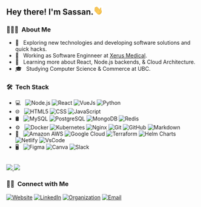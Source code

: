 <h2> Hey there! I'm Sassan.<img src="hi.gif" width="25"></h2>

<h3> 👨🏻‍💻 &nbsp;About Me </h3>

- 🤔 &nbsp; Exploring new technologies and developing software solutions and quick hacks.
- 💼 &nbsp; Working as Software Enginneer at [Xerus Medical](https://www.xerusmedical.com/).
- 🌱 &nbsp; Learning more about React, Node.js backends, & Cloud Architecture.
- 🎓 &nbsp; Studying Computer Science & Commerce at UBC.

<h3> 🛠 &nbsp;Tech Stack</h3>

- 💻 &nbsp;
  ![Node.js](https://img.shields.io/badge/-Node.js-333333?style=flat&logo=node.js)
  ![React](https://img.shields.io/badge/-React-333333?style=flat&logo=react)
  ![VueJs](https://img.shields.io/badge/-VueJs-333333?style=flat&logo=vue.js)
  ![Python](https://img.shields.io/badge/-Python-333333?style=flat&logo=python)
- 🌐 &nbsp;
  ![HTML5](https://img.shields.io/badge/-HTML5-333333?style=flat&logo=HTML5)
  ![CSS](https://img.shields.io/badge/-CSS-333333?style=flat&logo=CSS3&logoColor=1572B6)
  ![JavaScript](https://img.shields.io/badge/-JavaScript-333333?style=flat&logo=javascript)
- 🛢 &nbsp;
  ![MySQL](https://img.shields.io/badge/-MySQL-333333?style=flat&logo=mysql)
  ![PostgreSQL](http://img.shields.io/badge/-PostgreSQL-333333?style=flat&logo=postgreSQL)
  ![MongoDB](https://img.shields.io/badge/-MongoDB-333333?style=flat&logo=mongodb)
  ![Redis](https://img.shields.io/badge/-Redis-333333?style=flat&logo=redis)
- ⚙️ &nbsp;
  ![Docker](https://img.shields.io/badge/-Docker-333333?style=flat&logo=docker)
  ![Kubernetes](https://img.shields.io/badge/-Kubernetes-333333?style=flat&logo=kubernetes)
  ![Nginx](https://img.shields.io/badge/-Ngnix-333333?style=flat&logo=nginx)
  ![Git](https://img.shields.io/badge/-Git-333333?style=flat&logo=git)
  ![GitHub](https://img.shields.io/badge/-GitHub-333333?style=flat&logo=github)
  ![Markdown](https://img.shields.io/badge/-Markdown-333333?style=flat&logo=markdown)
- 🔧 &nbsp;
  ![Amazon AWS](https://img.shields.io/badge/-Amazon%20AWS-333333?style=flat&logo=amazon-aws)
  ![Google Cloud](https://img.shields.io/badge/-Google%20Cloud-333333?style=flat&logo=google-cloud)
  ![Terraform](https://img.shields.io/badge/-Terraform-333333?style=flat&logo=terraform)
  ![Helm Charts](https://img.shields.io/badge/-Helm%20Charts-333333?style=flat&logo=helm)
  ![Netlify](https://img.shields.io/badge/-Netlify-333333?style=flat&logo=netlify)
  ![VsCode](https://img.shields.io/badge/-VsCode-333333?style=flat&logo=visual-studio-code&logoColor=007ACC)
- 🖥 &nbsp;
  ![Figma](https://img.shields.io/badge/-Figma-333333?style=flat&logo=figma)
  ![Canva](https://img.shields.io/badge/-Canva-333333?style=flat&logo=canva)
  ![Slack](https://img.shields.io/badge/-Slack-333333?style=flat&logo=slack)

<br/>

<a href="https://github.com/sassansh">
  <img height="180em" src="https://github-readme-stats.vercel.app/api?username=sassansh&show_icons=true" />
  <img height="180em" src="https://github-readme-stats.vercel.app/api/top-langs/?username=sassansh&layout=compact" />
</a>

<br/>

<h3> 🤝🏻 &nbsp;Connect with Me </h3>

<p align="left">
<a href="https://www.sassanshokoohi.ca/"><img alt="Website" src="https://img.shields.io/badge/Website-www.sassanshokoohi.ca-blue?style=flat-square&logo=safari"></a>
<a href="https://www.linkedin.com/in/sassanshokoohi/"><img alt="LinkedIn" src="https://img.shields.io/badge/LinkedIn-Sassan%20Shokoohi-blue?style=flat-square&logo=linkedin"></a>  
<a href="https://github.com/sassansh"><img alt="Organization" src="https://img.shields.io/badge/Github-sassansh-blue?style=flat-square&logo=github"></a>
<a href="mailto:sassansh@student.ubc.ca"><img alt="Email" src="https://img.shields.io/badge/Email-sassansh@student.ubc.ca-blue?style=flat-square&logo=gmail"></a>
</p>
